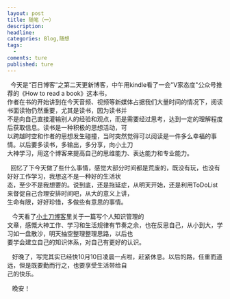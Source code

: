 ```yaml
---
layout: post
title: 随笔（一）
description:
headline:
categories: Blog,随想
tags:
  -
coments: ture
published: ture
--- 
```

    今天是“百日博客”之第二天更新博客，中午用kindle看了一会"V家态度"公众号推荐的《How to read a book》这本书，<br>
作者在书的开始讲到在今天音频、视频等新媒体占据我们大量时间的情况下，阅读书面读物仍然重要，尤其是读书，因为读书并<br>
不是向自己直接灌输别人的经验和观点，而是需要经过思考，达到一定的理解程度后获取信息。读书是一种积极的思想活动，可<br>
以跨越时空和作者的思想发生碰撞，当时突然觉得可以阅读是一件多么幸福的事情。以后要多读书，多输出，多分享，向小土刀<br>
大神学习，用这个博客来提高自己的思维能力、表达能力和专业能力。
  
    回忆了下今天做了些什么事情，感觉大部分时间都是荒废的，既没有玩，也没有好好工作学习，我想这不是一种好的生活状<br>
态，至少不是我想要的。说到底，还是拖延症，从明天开始，还是利用ToDoList来督促自己合理安排时间吧，从大的意义上讲，<br>
生命有限，好好珍惜，多做些有意思的事情。
  
  
    今天看了[小土刀博客](http://wdxtub.com/2016/03/24/self-knowledge-management/)里关于一篇写个人知识管理的<br>
文章，感慨大神工作、学习和生活规律有节奏之余，也在反思自己，从小到大，学习如一盘散沙，明天抽空整理整理思路，以后也<br>
要学会建立自己的知识体系，对自己有更好的认识。
  
    好晚了，写完其实已经快10月10日凌晨一点啦，赶紧休息。以后的路，任重而道远，但是既要勤而行之，也要享受生活带给自<br>
己的快乐。
  
    晚安！
  
